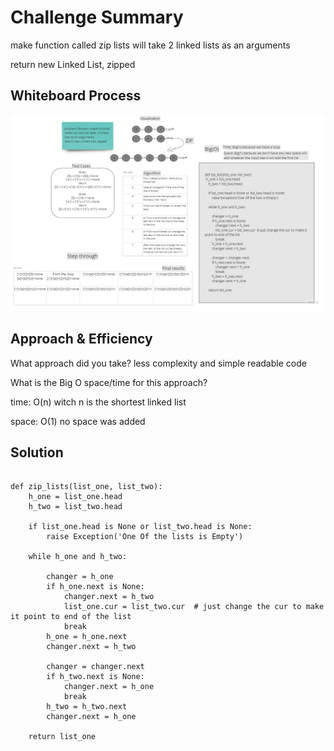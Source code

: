 # Challenge Summary
make function  called zip lists will take  2 linked lists as an arguments

return new Linked List, zipped 

## Whiteboard Process
<!-- Embedded whiteboard image -->
![witeboard](../images/zip_list.jpg)
## Approach & Efficiency
What approach did you take? 
less complexity and simple readable code

What is the Big O space/time for this approach?

time: O(n) witch n is the shortest linked list

space: O(1) no space was added


## Solution

```

def zip_lists(list_one, list_two):
    h_one = list_one.head
    h_two = list_two.head

    if list_one.head is None or list_two.head is None:
        raise Exception('One Of the lists is Empty')

    while h_one and h_two:

        changer = h_one
        if h_one.next is None:
            changer.next = h_two
            list_one.cur = list_two.cur  # just change the cur to make it point to end of the list
            break
        h_one = h_one.next
        changer.next = h_two

        changer = changer.next
        if h_two.next is None:
            changer.next = h_one
            break
        h_two = h_two.next
        changer.next = h_one

    return list_one


```
